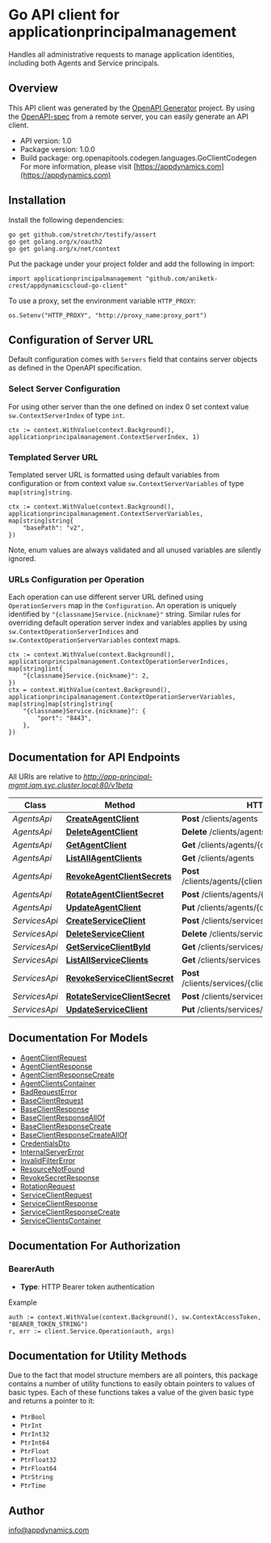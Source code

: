 # Go API client for applicationprincipalmanagement

Handles all administrative requests to manage application identities, including both Agents and Service principals.

## Overview
This API client was generated by the [OpenAPI Generator](https://openapi-generator.tech) project.  By using the [OpenAPI-spec](https://www.openapis.org/) from a remote server, you can easily generate an API client.

- API version: 1.0
- Package version: 1.0.0
- Build package: org.openapitools.codegen.languages.GoClientCodegen
For more information, please visit [https://appdynamics.com](https://appdynamics.com)

## Installation

Install the following dependencies:

```shell
go get github.com/stretchr/testify/assert
go get golang.org/x/oauth2
go get golang.org/x/net/context
```

Put the package under your project folder and add the following in import:

```golang
import applicationprincipalmanagement "github.com/aniketk-crest/appdynamicscloud-go-client"
```

To use a proxy, set the environment variable `HTTP_PROXY`:

```golang
os.Setenv("HTTP_PROXY", "http://proxy_name:proxy_port")
```

## Configuration of Server URL

Default configuration comes with `Servers` field that contains server objects as defined in the OpenAPI specification.

### Select Server Configuration

For using other server than the one defined on index 0 set context value `sw.ContextServerIndex` of type `int`.

```golang
ctx := context.WithValue(context.Background(), applicationprincipalmanagement.ContextServerIndex, 1)
```

### Templated Server URL

Templated server URL is formatted using default variables from configuration or from context value `sw.ContextServerVariables` of type `map[string]string`.

```golang
ctx := context.WithValue(context.Background(), applicationprincipalmanagement.ContextServerVariables, map[string]string{
	"basePath": "v2",
})
```

Note, enum values are always validated and all unused variables are silently ignored.

### URLs Configuration per Operation

Each operation can use different server URL defined using `OperationServers` map in the `Configuration`.
An operation is uniquely identified by `"{classname}Service.{nickname}"` string.
Similar rules for overriding default operation server index and variables applies by using `sw.ContextOperationServerIndices` and `sw.ContextOperationServerVariables` context maps.

```golang
ctx := context.WithValue(context.Background(), applicationprincipalmanagement.ContextOperationServerIndices, map[string]int{
	"{classname}Service.{nickname}": 2,
})
ctx = context.WithValue(context.Background(), applicationprincipalmanagement.ContextOperationServerVariables, map[string]map[string]string{
	"{classname}Service.{nickname}": {
		"port": "8443",
	},
})
```

## Documentation for API Endpoints

All URIs are relative to *http://app-principal-mgmt.iam.svc.cluster.local:80/v1beta*

Class | Method | HTTP request | Description
------------ | ------------- | ------------- | -------------
*AgentsApi* | [**CreateAgentClient**](docs/AgentsApi.md#createagentclient) | **Post** /clients/agents | 
*AgentsApi* | [**DeleteAgentClient**](docs/AgentsApi.md#deleteagentclient) | **Delete** /clients/agents/{clientId} | 
*AgentsApi* | [**GetAgentClient**](docs/AgentsApi.md#getagentclient) | **Get** /clients/agents/{clientId} | 
*AgentsApi* | [**ListAllAgentClients**](docs/AgentsApi.md#listallagentclients) | **Get** /clients/agents | 
*AgentsApi* | [**RevokeAgentClientSecrets**](docs/AgentsApi.md#revokeagentclientsecrets) | **Post** /clients/agents/{clientId}/secret/revokeRotated | 
*AgentsApi* | [**RotateAgentClientSecret**](docs/AgentsApi.md#rotateagentclientsecret) | **Post** /clients/agents/{clientId}/secret/rotate | 
*AgentsApi* | [**UpdateAgentClient**](docs/AgentsApi.md#updateagentclient) | **Put** /clients/agents/{clientId} | 
*ServicesApi* | [**CreateServiceClient**](docs/ServicesApi.md#createserviceclient) | **Post** /clients/services | 
*ServicesApi* | [**DeleteServiceClient**](docs/ServicesApi.md#deleteserviceclient) | **Delete** /clients/services/{clientId} | 
*ServicesApi* | [**GetServiceClientById**](docs/ServicesApi.md#getserviceclientbyid) | **Get** /clients/services/{clientId} | 
*ServicesApi* | [**ListAllServiceClients**](docs/ServicesApi.md#listallserviceclients) | **Get** /clients/services | 
*ServicesApi* | [**RevokeServiceClientSecret**](docs/ServicesApi.md#revokeserviceclientsecret) | **Post** /clients/services/{clientId}/secret/revokeRotated | 
*ServicesApi* | [**RotateServiceClientSecret**](docs/ServicesApi.md#rotateserviceclientsecret) | **Post** /clients/services/{clientId}/secret/rotate | 
*ServicesApi* | [**UpdateServiceClient**](docs/ServicesApi.md#updateserviceclient) | **Put** /clients/services/{clientId} | 


## Documentation For Models

 - [AgentClientRequest](docs/AgentClientRequest.md)
 - [AgentClientResponse](docs/AgentClientResponse.md)
 - [AgentClientResponseCreate](docs/AgentClientResponseCreate.md)
 - [AgentClientsContainer](docs/AgentClientsContainer.md)
 - [BadRequestError](docs/BadRequestError.md)
 - [BaseClientRequest](docs/BaseClientRequest.md)
 - [BaseClientResponse](docs/BaseClientResponse.md)
 - [BaseClientResponseAllOf](docs/BaseClientResponseAllOf.md)
 - [BaseClientResponseCreate](docs/BaseClientResponseCreate.md)
 - [BaseClientResponseCreateAllOf](docs/BaseClientResponseCreateAllOf.md)
 - [CredentialsDto](docs/CredentialsDto.md)
 - [InternalServerError](docs/InternalServerError.md)
 - [InvalidFilterError](docs/InvalidFilterError.md)
 - [ResourceNotFound](docs/ResourceNotFound.md)
 - [RevokeSecretResponse](docs/RevokeSecretResponse.md)
 - [RotationRequest](docs/RotationRequest.md)
 - [ServiceClientRequest](docs/ServiceClientRequest.md)
 - [ServiceClientResponse](docs/ServiceClientResponse.md)
 - [ServiceClientResponseCreate](docs/ServiceClientResponseCreate.md)
 - [ServiceClientsContainer](docs/ServiceClientsContainer.md)


## Documentation For Authorization



### BearerAuth

- **Type**: HTTP Bearer token authentication

Example

```golang
auth := context.WithValue(context.Background(), sw.ContextAccessToken, "BEARER_TOKEN_STRING")
r, err := client.Service.Operation(auth, args)
```


## Documentation for Utility Methods

Due to the fact that model structure members are all pointers, this package contains
a number of utility functions to easily obtain pointers to values of basic types.
Each of these functions takes a value of the given basic type and returns a pointer to it:

* `PtrBool`
* `PtrInt`
* `PtrInt32`
* `PtrInt64`
* `PtrFloat`
* `PtrFloat32`
* `PtrFloat64`
* `PtrString`
* `PtrTime`

## Author

info@appdynamics.com

